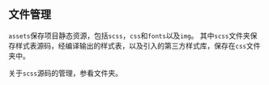 ## 文件管理
`assets`保存项目静态资源，包括`scss`，`css`和`fonts`以及`img`。
其中`scss`文件夹保存样式表源码，经编译输出的样式表，以及引入的第三方样式库，保存在`css`文件夹中。

关于`scss`源码的管理，参看文件夹。